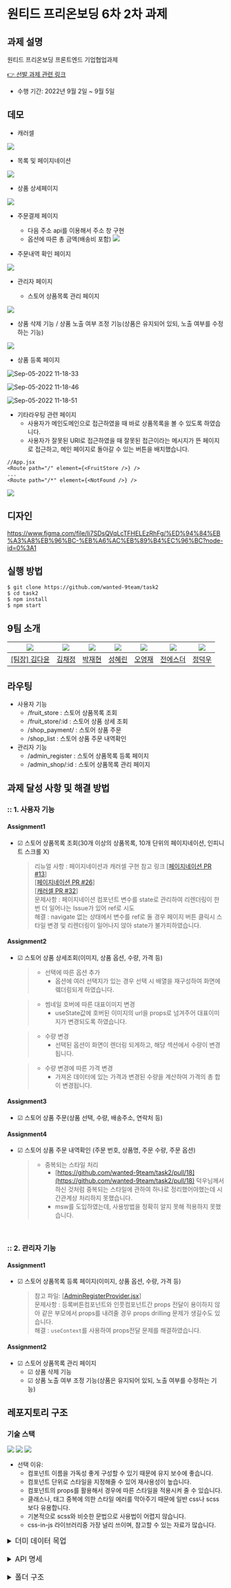 # 원티드 프리온보딩 6차 2차 과제

## 과제 설명

원티드 프리온보딩 프론트엔드 기업협업과제

[👉 선발 과제 관련 링크](https://younuk.notion.site/f1d012dc9bec4fbc916b30e0fe332021)

- 수행 기간: 2022년 9월 2일 ~ 9월 5일

## 데모

- 캐러셀

![](https://user-images.githubusercontent.com/59791809/188348942-425203f0-c43b-46da-af33-3e276cd5caad.gif)

- 목록 및 페이지네이션

![](https://user-images.githubusercontent.com/59791809/188349114-a68372a4-494e-4bc8-81f2-cb3776ad5a75.gif)

- 상품 상세페이지

![](https://user-images.githubusercontent.com/92010078/188349203-72e0c2e5-dd31-4f3e-b582-4bc620e052d3.gif)

- 주문결제 페이지

  - 다음 주소 api를 이용해서 주소 창 구현
  - 옵션에 따른 총 금액(배송비 포함)
    ![](https://user-images.githubusercontent.com/69101321/188350901-c75b1b21-3825-42e2-be6c-e3651499e8c0.gif)

- 주문내역 확인 페이지

![](https://user-images.githubusercontent.com/92101831/188348965-85f7f7db-74a8-43bd-9545-7cc719180d4d.gif)

- 관리자 페이지

  - 스토어 상품목록 관리 페이지

![](https://user-images.githubusercontent.com/97271725/188349350-4442136f-0079-43fb-b1b6-d97871185ce6.gif)

- 상품 삭제 기능 / 상품 노출 여부 조정 기능(상품은 유지되어 있되, 노출 여부를 수정하는 기능)

![](https://user-images.githubusercontent.com/97271725/188349859-81877b13-b048-4ffe-a747-66a15c7100a1.gif)

- 상품 등록 페이지

![Sep-05-2022 11-18-33](https://user-images.githubusercontent.com/85508157/188348989-c77da6e0-c137-4b21-809f-20b0d48f8cb4.gif)

![Sep-05-2022 11-18-46](https://user-images.githubusercontent.com/85508157/188349014-8f21a61d-434f-42fa-9e77-7eefbff2bbfc.gif)

![Sep-05-2022 11-18-51](https://user-images.githubusercontent.com/85508157/188349037-7bde3c5a-627e-4ad0-9a18-99fbf7dbb157.gif)

- 기타라우팅 관련 페이지
  - 사용자가 메인도메인으로 접근하였을 때 바로 상품목록을 볼 수 있도록 하였습니다.
  - 사용자가 잘못된 URI로 접근하였을 때 잘못된 접근이라는 메시지가 뜬 페이지로 접근하고, 메인 페이지로 돌아갈 수 있는 버튼을 배치했습니다.

```
//App.jsx
<Route path="/" element={<FruitStore />} />
...
<Route path="/*" element={<NotFound />} />
```

![](https://user-images.githubusercontent.com/92101831/188349049-620ac81f-11ce-495f-9357-51befde14a15.gif)

## 디자인

https://www.figma.com/file/Ii7SDsQVqLcTFHELEzRhFg/%ED%94%84%EB%A3%A8%EB%96%BC-%EB%A6%AC%EB%89%B4%EC%96%BC?node-id=0%3A1

## 실행 방법

```
$ git clone https://github.com/wanted-9team/task2
$ cd task2
$ npm install
$ npm start
```

## 9팀 소개

| <img src="https://avatars.githubusercontent.com/u/92010078?v=4"/> | <img src="https://avatars.githubusercontent.com/u/92101831?v=4"/> | <img src="https://avatars.githubusercontent.com/u/69101321?v=4"/> | <img src="https://avatars.githubusercontent.com/u/59791809?v=4"> | <img src="https://avatars.githubusercontent.com/u/85508157?v=4"/> | <img src="https://avatars.githubusercontent.com/u/71773680?v=4"> | <img src="https://avatars.githubusercontent.com/u/97271725?v=4"> |
| ----------------------------------------------------------------- | ----------------------------------------------------------------- | ----------------------------------------------------------------- | ---------------------------------------------------------------- | ----------------------------------------------------------------- | ---------------------------------------------------------------- | ---------------------------------------------------------------- |
| <a href="https://github.com/many-yun">[팀장] 김다윤</a>           | <a href="https://github.com/blcklamb">김채정</a>                  | <a href="https://github.com/jaehyeon74">박재현</a>                | <a href="https://github.com/hlezg08">성혜린</a>                  | <a href="https://github.com/sacultang">오영재</a>                 | <a href="https://github.com/estherjj">전에스더</a>               | <a href="https://github.com/jungdeokwoo">정덕우</a>              |

## 라우팅

- 사용자 기능
  - /fruit_store : 스토어 상품목록 조회
  - /fruit_store/:id : 스토어 상품 상세 조회
  - /shop_payment/ : 스토어 상품 주문
  - /shop_list : 스토어 상품 주문 내역확인
- 관리자 기능
  - /admin_register : 스토어 상품목록 등록 페이지
  - /admin_shop/:id : 스토어 상품목록 관리 페이지

## 과제 달성 사항 및 해결 방법

### :: 1. 사용자 기능

#### Assignment1

- &#9745; 스토어 상품목록 조회(30개 이상의 상품목록, 10개 단위의 페이지네이션, 인피니트 스크롤 X)
  > 리뉴얼 사항 : 페이지네이션과 캐러셀 구현
  > 참고 링크
  > [[페이지네이션 PR #13](https://github.com/wanted-9team/task2/pull/13)]  
  > [[페이지네이션 PR #26](https://github.com/wanted-9team/task2/pull/26)]  
  > [[캐러셀 PR #32](https://github.com/wanted-9team/task2/pull/32)]  
  > 문제사항 : 페이지네이션 컴포넌트 변수를 state로 관리하여 리렌더링이 한번 더 일어나는 Issue가 있어 ref로 시도  
  > 해결 : navigate 없는 상태에서 변수를 ref로 둘 경우 페이지 버튼 클릭시 스타일 변경 및 리렌더링이 일어나지 않아 state가 불가피하였습니다.

#### Assignment2

- &#9745; 스토어 상품 상세조회(이미지, 상품 옵션, 수량, 가격 등)
  > - 선택에 따른 옵션 추가
  > 	- 옵션에 여러 선택지가 있는 경우 선택 시 배열을 재구성하여 화면에 렠더링되게 하였습니다.
  
  > - 썸네일 호버에 따른 대표이미지 변경
  > 	- useState값에 호버된 이미지의 url을 props로 넘겨주어 대표이미지가 변경되도록 하였습니다.
  
  > - 수량 변경
  > 	- 선택된 옵션이 화면이 렌더링 되게하고, 해당 섹션에서 수량이 변경됩니다.
  
  > - 수량 변경에 따른 가격 변경
  > 	- 가져온 데이터에 있는 가격과 변경된 수량을 계산하여 가격의 총 합이 변경됩니다.

#### Assignment3

- &#9745; 스토어 상품 주문(상품 선택, 수량, 배송주소, 연락처 등)

#### Assignment4

- &#9745; 스토어 상품 주문 내역확인 (주문 번호, 상품명, 주문 수량, 주문 옵션)
  > - 중복되는 스타일 처리
  >   - [https://github.com/wanted-9team/task2/pull/18](https://github.com/wanted-9team/task2/pull/18) 덕우님께서 하신 것처럼 중복되는 스타일에 관하여 하나로 정리했어야했는데 시간관계상 처리하지 못했습니다.
  >   - msw를 도입하였는데, 사용방법을 정확히 알지 못해 적용하지 못했습니다.

<br/>

### :: 2. 관리자 기능

#### Assignment1

- &#9745; 스토어 상품목록 등록 페이지(이미지, 상품 옵션, 수량, 가격 등)
  > 참고 파일: [[AdminRegisterProvider.jsx](https://github.com/wanted-9team/task2/blob/dev/src/store/AdminRegisterProvider.jsx)]
  > <br>
  > 문제사항 : 등록버튼컴포넌트와 인풋컴포넌트간 props 전달이 용이하지 않아 같은 부모에서 props를 내려줄 경우 props drilling 문제가 생길수도 있습니다.<br>
  > 해결 : `useContext`를 사용하여 props전달 문제를 해결하였습니다.

#### Assignment2

- &#9745; 스토어 상품목록 관리 페이지
  - &#9745; 상품 삭제 기능
  - &#9745; 상품 노출 여부 조정 기능(상품은 유지되어 있되, 노출 여부를 수정하는 기능)

## 레포지토리 구조

### 기술 스택

<img src="https://img.shields.io/badge/JavaScript-323330?style=for-the-badge&logo=javascript&logoColor=F7DF1E"/>

<img src="https://img.shields.io/badge/React-20232A?style=for-the-badge&logo=react&logoColor=61DAFB"/>

<img src="https://img.shields.io/badge/styled--components-DB7093?style=for-the-badge&logo=styled-components&logoColor=white"/>

- 선택 이유:
  - 컴포넌트 이름을 가독성 좋게 구성할 수 있기 때문에 유지 보수에 좋습니다.
  - 컴포넌트 단위로 스타일을 지정해줄 수 있어 재사용성이 높습니다.
  - 컴포넌트의 props를 활용해서 경우에 따른 스타일을 적용시켜 줄 수 있습니다.
  - 클래스나, 태그 중복에 의한 스타일 에러를 막아주기 때문에 일반 css나 scss보다 유용합니다.
  - 기본적으로 scss와 비슷한 문법으로 사용법이 어렵지 않습니다.
  - css-in-js 라이브러리중 가장 널리 쓰이며, 참고할 수 있는 자료가 많습니다.

<details>
<summary style="font-size:17px">더미 데이터 목업</summary>

`src/mocks/data.js`

```
[
	{
		id:
		name:
		imageUrls: [ ]
		quantity : ?
		price:
		status:[sale,soldout, best]
		sale : 10
		select : [{option:1kg, price:10000},{option:2kg, price:18000}]
		description : ""
		origin: ""
		shipping:{option: "", price: 0, info: ""}
		visible:true
	}
]
```

</details>
<br>
<details>
<summary style="font-size:17px"> API 명세</summary>

`src/mocks/handler.js`

### 1. 상품조회

- url : `/productlist`
- method : `GET`
- parameter : `page=number`

#### 응답예시

```
data:
	list: (10) [{…}, {…}, {…}, {…}, {…}, {…}, {…}, {…}, {…}, {…}]
	totalPage: 4
	totalResults: 32
```

### 2. 상품등록

- url : `/createproduct`
- method : `POST`
- body :
  - **id**: number
    **name**: string
    **imageUrl**: string[]
    **quantity**: number
    **price**: number
    **status**: string[]
    **sale**: number
    **select**: [ {option: string, price: number} ]
    **description**: string[]
    **origin**: string
    **shipping**: {option: string, price: number, info: string}
    **visible**: boolean

#### 응답예시

```
// status: 400
data: {message: 'required data is not present'}

// status: 200
data: {message: '등록되었습니다.'}
```

### 3. 상품 삭제

- method : `DELETE`
- url : `/deleteproduct`
- parameter : `id=number`

#### 응답예시

```
status: 204
statusText: "No Content"
```

### 4. 주문내역

- url : `/orderlist`
- method : `GET`

#### 응답예시

```
data: {
    email: '',
    userName: '',
    productName: '',
    deliveryMemo: '',
    price: '',
    phone: '',
    select: '',
    totalPrice: '',
    boughtNumber: 1,
    orderNumber: '',
    imageUrl: '',
    shipping: {
      option: '',
      price: 0,
      info: '',
    },
    origin: '',
    id: 0,
    sale: 0,
    address: '',
    detailAddress: '',
    fullAddress: '',
  }


```

### 5. 주문등록

- url : `/createorde`
- method : `POST`
- body :

  - {
    email: '',  
    userName: '',  
    productName: '',  
    deliveryMemo: '',  
    price: '',  
    phone: '',  
    select: '',  
    totalPrice: '',  
    boughtNumber: 1,  
    orderNumber: '',  
    imageUrl: '',  
    shipping: {  
    option: '',  
    price: 0,  
    info: '',  
    },  
    origin: '',  
    id: 0,  
    sale: 0,  
    address: '',  
    detailAddress: '',  
    fullAddress: '',  
    }

    #### 응답예시

```
// status: 400
data: {message: 'No-Data'}

// status: 200
data: {message: '등록되었습니다.'}
```

</details>

</details>
<br>
<details>
<summary style="font-size:17px">폴더 구조</summary>

```
│  App.jsx
│  index.jsx
│
├─api
│   └─index.js
│
├─components
│   ├─Admin
│   │   ├─AdminRegister
│   │   │   ├─AdminImageUpload
│   │   │   ├─AdminInput
│   │   │   └─AdminOption
│   │   ├─AdminShop
│   │   └─AdminShopItem
│   │
│   ├─common
│   │   ├─Carosuel
│   │   ├─Footer
│   │   ├─Headers
|   |   ├─NotFound
│   │   ├─Pagination
│   │   └─Status
│   │
│   ├─FruitStore
│   │   ├─FruitStoreItem
│   │   └─FruitStoreList
│   │
│   └─ShopPayment
│       ├─DaumPostCode
│       ├─OrderSummary
│       └─ShopPaymentInfo
├─mocks
│
├─pages
│   ├─Admin
│   ├─FruitStore
│   ├─FruitStoreDetail
│   ├─ShopList
│   └─ShopPayment
│
├─store
│
├─styles
│
└─utils
    ├─getOrderNumber
    ├─getPrice
    └─useProductApi
```

</details>
